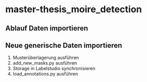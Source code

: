 # master-thesis_moire_detection
 
## Ablauf Daten importieren


## Neue generische Daten importieren

1. Musterüberlagerung ausführen
2. add_new_masks.py ausführen
3. Storage in Labelstudio synchronisieren
4. load_annotations.py ausführen 